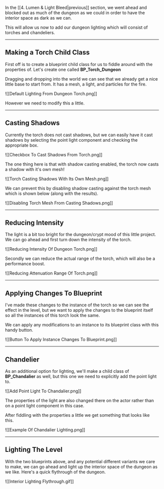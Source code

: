 In the [[4. Lumen & Light Bleed|previous]] section, we went ahead and blocked out as much of the dungeon as we could in order to have the interior space as dark as we can.

This will allow us now to add our dungeon lighting which will consist of torches and chandeliers.

---
## Making a Torch Child Class

First off is to create a blueprint child class for us to fiddle around with the properties of. Let's create one called **BP_Torch_Dungeon**

Dragging and dropping into the world we can see that we already get a nice little base to start from. It has a mesh, a light, and particles for the fire.

![[Default Lighting From Dungeon Torch.png]]

However we need to modify this a little.

---
## Casting Shadows

Currently the torch does not cast shadows, but we can easily have it cast shadows by selecting the point light component and checking the appropriate box.

![[Checkbox To Cast Shadows From Torch.png]]

The one thing here is that with shadow casting enabled, the torch now casts a shadow with it's own mesh!

![[Torch Casting Shadows With Its Own Mesh.png]]

We can prevent this by disabling shadow casting against the torch mesh which is shown below (along with the results).

![[Disabling Torch Mesh From Casting Shadows.png]]

---
## Reducing Intensity

The light is a bit too bright for the dungeon/crypt mood of this little project. We can go ahead and first turn down the intensity of the torch.

![[Reducing Intensity Of Dungeon Torch.png]]

Secondly we can reduce the actual range of the torch, which will also be a performance boost.

![[Reducing Attenuation Range Of Torch.png]]

---
## Applying Changes To Blueprint

I've made these changes to the instance of the torch so we can see the effect in the level, but we want to apply the changes to the blueprint itself so all the instances of this torch look the same.

We can apply any modifications to an instance to its blueprint class with this handy button.

![[Button To Apply Instance Changes To Blueprint.png]]

---
## Chandelier

As an additional option for lighting, we'll make a child class of **BP_Chandalier** as well, but this one we need to explicitly add the point light to.

![[Add Point Light To Chandalier.png]]


The properties of the light are also changed there on the actor rather than on a point light component in this case.

After fiddling with the properties a little we get something that looks like this.

![[Example Of Chandalier Lighting.png]]

---
## Lighting The Level

With the two blueprints above, and any potential different variants we care to make, we can go ahead and light up the interior space of the dungeon as we like. Here's a quick flythrough of the dungeon.

![[Interior Lighting Flythrough.gif]]
